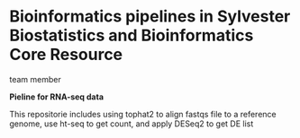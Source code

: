 # Bioinformatics pipelines in Sylvester Biostatistics and Bioinformatics Core Resource
team member

**Pieline for RNA-seq data**


This repositorie includes using tophat2 to align fastqs file to a reference genome, use ht-seq to get count, and apply DESeq2 to get DE list 
